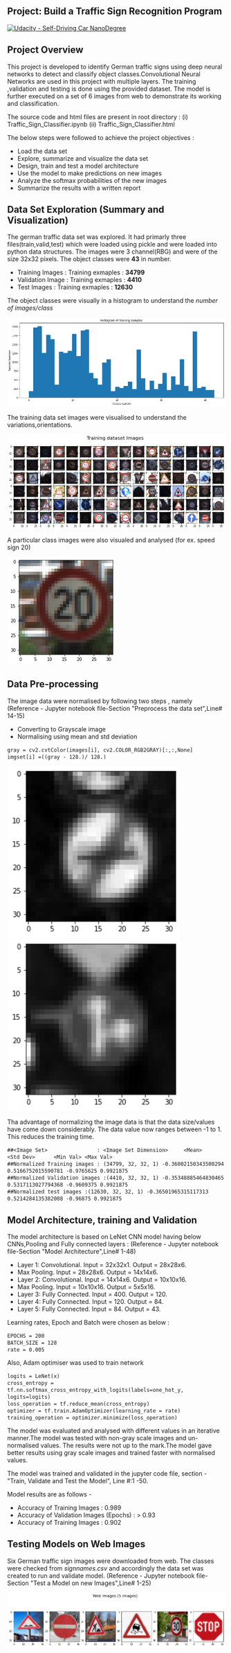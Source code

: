 ## Project: Build a Traffic Sign Recognition Program
[![Udacity - Self-Driving Car NanoDegree](https://s3.amazonaws.com/udacity-sdc/github/shield-carnd.svg)](http://www.udacity.com/drive)

Project Overview
---
This project is developed to identify German traffic signs using deep neural networks to detect and classify object classes.Convolutional Neural Networks are used in this project with multiple layers. The training ,validation and testing is done using the provided dataset. The model is further executed on a set of 6 images from web to demonstrate its working and classification.

The source code and html files are present in root directory : (i) Traffic_Sign_Classifier.ipynb (ii) Traffic_Sign_Classifier.html

The below steps were followed to achieve the project objectives :
* Load the data set
* Explore, summarize and visualize the data set
* Design, train and test a model architecture
* Use the model to make predictions on new images
* Analyze the softmax probabilities of the new images
* Summarize the results with a written report

## Data Set Exploration (Summary and Visualization)

The german traffic data set was explored. It had primarly three files(train,valid,test) which were loaded using pickle and were loaded into python data structures. The images were 3 channel(RBG) and were of the size 32x32 pixels. The object classes were **43** in number.
* Training Images : Training exmaples : **34799**
* Validation Image : Training exmaples : **4410**
* Test Images : Training exmaples : **12630**

The object classes were visually in a histogram to understand the *number of images/class*

![Lanes Image](./Ref_Images/Object_class.png)

The training data set images were visualised to understand the variations,orientations.

![Lanes Image](./Ref_Images/DataSet_Images.png)

A particular class images were also visualed and analysed (for ex. speed sign 20)

![Lanes Image](./Ref_Images/Sample_20Km_Image.png)

## Data Pre-processing

The image data were normalised by following two steps , namely 
(Reference - Jupyter notebook file-Section "Preprocess the data set",Line# 14-15)

* Converting to Grayscale image
* Normalising using mean and std deviation 

```
gray = cv2.cvtColor(images[i], cv2.COLOR_RGB2GRAY)[:,:,None]
imgset[i] =((gray - 128.)/ 128.)
```

<img src="./Ref_Images/Gray_image1.png" width="400" alt="Image1" />  <img src="./Ref_Images/Gray_image2.png" width="400" alt="Image1" />

Tha advantage of normalizing the image data is that the data size/values have come down considerably. The data value now ranges between -1 to 1. This reduces the training time.

```
##<Image Set>                : <Image Set Dimension>     <Mean>             <Std Dev>      <Min Val> <Max Val>
##Normalized Training images : (34799, 32, 32, 1) -0.36002150343500294 0.5166752015590781 -0.9765625 0.9921875
##Normalized Validation images :(4410, 32, 32, 1) -0.35348885464830465 0.5317113027794368 -0.9609375 0.9921875
##Normalized test images :(12630, 32, 32, 1) -0.36501965315117313 0.5214284135382008 -0.96875 0.9921875
```

## Model Architecture, training and Validation

The model architecture is based on LeNet CNN model having below CNNs,Pooling and Fully connected layers : 
(Reference - Jupyter notebook file-Section "Model Architecture",Line# 1-48)

* Layer 1: Convolutional. Input = 32x32x1. Output = 28x28x6.
* Max Pooling. Input = 28x28x6. Output = 14x14x6.
* Layer 2: Convolutional. Input = 14x14x6. Output = 10x10x16.
* Max Pooling. Input = 10x10x16. Output = 5x5x16.
* Layer 3: Fully Connected. Input = 400. Output = 120.
* Layer 4: Fully Connected. Input = 120. Output = 84.
* Layer 5: Fully Connected. Input = 84. Output = 43.

Learning rates, Epoch and Batch were chosen as below :
```
EPOCHS = 200
BATCH_SIZE = 128
rate = 0.005
```

Also, Adam optimiser was used to train network 
```
logits = LeNet(x)
cross_entropy = tf.nn.softmax_cross_entropy_with_logits(labels=one_hot_y, logits=logits)
loss_operation = tf.reduce_mean(cross_entropy)
optimizer = tf.train.AdamOptimizer(learning_rate = rate)
training_operation = optimizer.minimize(loss_operation)
```

The model was evaluated and analysed with different values in an iterative manner.The model was tested with non-gray scale images and un-normalised values. The results were not up to the mark.The model gave better results using gray scale images and trained faster with normalised values.

The model was trained and validated in the jupyter code file, section - "Train, Validate and Test the Model", Line #:1 -50.

Model results are as follows - 
* Accuracy of Training Images : 0.989  
* Accuracy of Validation Images (Epochs) : > 0.93 
* Accuracy of Training Images : 0.902

## Testing Models on Web Images

Six German traffic sign images were downloaded from web. The classes were checked from *signnames.csv* and accordingly the data set was created to run and validate model. (Reference - Jupyter notebook file-Section "Test a Model on new Images",Line# 1-25)

![Lanes Image](./Ref_Images/Web_examples.png)






